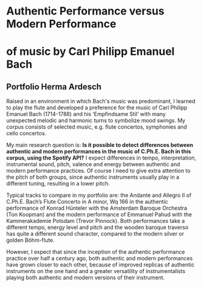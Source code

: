 # Authentic Performance versus Modern Performance 
# of music by Carl Philipp Emanuel Bach
## Portfolio Herma Ardesch
Raised in an environment in which Bach's music was predominant, I learned to play the flute and developed a preference for the music of Carl Philipp Emanuel Bach (1714-1788) and his ‘Empfindsame Stil’ with many unexpected melodic and harmonic turns to symbolize mood swings. My corpus consists of selected music, e.g. flute concertos, symphonies and cello concertos. 

My main research question is: **Is it possible to detect differences between authentic and modern performances in the music of C.Ph.E. Bach in this corpus, using the Spotify API?** I expect differences in tempo, interpretation, instrumental sound, pitch, valence and energy between authentic and modern performance practices. Of course I need to give extra attention to the pitch of both groups, since authentic instruments usually play in a different tuning, resulting in a lower pitch. 

Typical tracks to compare in my portfolio are: the Andante and Allegro II of C.Ph.E. Bach’s Flute Concerto in A minor, Wq 166 in the authentic performance of Konrad Hünteler with the Amsterdam Baroque Orchestra (Ton Koopman) and the modern performance of Emmanuel Pahud with the Kammerakademie Potsdam (Trevor Pinnock). Both performances take a different tempo, energy level and pitch and the wooden baroque traverso has quite a different sound character, compared to the modern silver or golden Böhm-flute. 

However, I expect that since the inception of the authentic performance practice over half a century ago, both authentic and modern performances have grown closer to each other, because of improved replicas of authentic instruments on the one hand and a greater versatility of instrumentalists playing both authentic and modern versions of their instrument.
